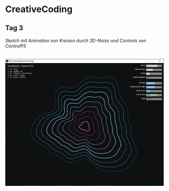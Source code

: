 # CreativeCoding

## Tag 3

###### Sketch mit Animation von Kreisen durch 3D-Noise und Controls von ControlP5

![Sketch_example Output](D3_noiseControls.jpg)
